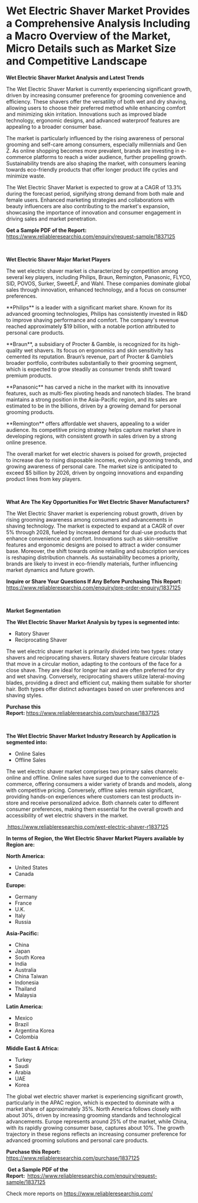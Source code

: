 <p><h1>Wet Electric Shaver Market Provides a Comprehensive Analysis Including a Macro Overview of the Market, Micro Details such as Market Size and Competitive Landscape</h1></p><p><strong>Wet Electric Shaver Market Analysis and Latest Trends</strong></p>
<p><p>The Wet Electric Shaver Market is currently experiencing significant growth, driven by increasing consumer preference for grooming convenience and efficiency. These shavers offer the versatility of both wet and dry shaving, allowing users to choose their preferred method while enhancing comfort and minimizing skin irritation. Innovations such as improved blade technology, ergonomic designs, and advanced waterproof features are appealing to a broader consumer base.</p><p>The market is particularly influenced by the rising awareness of personal grooming and self-care among consumers, especially millennials and Gen Z. As online shopping becomes more prevalent, brands are investing in e-commerce platforms to reach a wider audience, further propelling growth. Sustainability trends are also shaping the market, with consumers leaning towards eco-friendly products that offer longer product life cycles and minimize waste.</p><p>The Wet Electric Shaver Market is expected to grow at a CAGR of 13.3% during the forecast period, signifying strong demand from both male and female users. Enhanced marketing strategies and collaborations with beauty influencers are also contributing to the market's expansion, showcasing the importance of innovation and consumer engagement in driving sales and market penetration.</p></p>
<p><strong>Get a Sample PDF of the Report:&nbsp;</strong> <a href="https://www.reliableresearchiq.com/enquiry/request-sample/1837125?utm_campaign=2250&utm_medium=2&utm_source=Github&utm_content=ia&utm_term=06022025&utm_id=wet-electric-shaver">https://www.reliableresearchiq.com/enquiry/request-sample/1837125</a></p>
<p>&nbsp;</p>
<p><strong>Wet Electric Shaver Major Market Players</strong></p>
<p><p>The wet electric shaver market is characterized by competition among several key players, including Philips, Braun, Remington, Panasonic, FLYCO, SID, POVOS, Surker, SweetLF, and Wahl. These companies dominate global sales through innovation, enhanced technology, and a focus on consumer preferences.</p><p>**Philips** is a leader with a significant market share. Known for its advanced grooming technologies, Philips has consistently invested in R&D to improve shaving performance and comfort. The company's revenue reached approximately $19 billion, with a notable portion attributed to personal care products.</p><p>**Braun**, a subsidiary of Procter & Gamble, is recognized for its high-quality wet shavers. Its focus on ergonomics and skin sensitivity has cemented its reputation. Braun’s revenue, part of Procter & Gamble’s broader portfolio, contributes substantially to their grooming segment, which is expected to grow steadily as consumer trends shift toward premium products.</p><p>**Panasonic** has carved a niche in the market with its innovative features, such as multi-flex pivoting heads and nanotech blades. The brand maintains a strong position in the Asia-Pacific region, and its sales are estimated to be in the billions, driven by a growing demand for personal grooming products.</p><p>**Remington** offers affordable wet shavers, appealing to a wider audience. Its competitive pricing strategy helps capture market share in developing regions, with consistent growth in sales driven by a strong online presence.</p><p>The overall market for wet electric shavers is poised for growth, projected to increase due to rising disposable incomes, evolving grooming trends, and growing awareness of personal care. The market size is anticipated to exceed $5 billion by 2026, driven by ongoing innovations and expanding product lines from key players.</p></p>
<p>&nbsp;</p>
<p><strong>What Are The Key Opportunities For Wet Electric Shaver Manufacturers?</strong></p>
<p><p>The Wet Electric Shaver market is experiencing robust growth, driven by rising grooming awareness among consumers and advancements in shaving technology. The market is expected to expand at a CAGR of over 5% through 2028, fueled by increased demand for dual-use products that enhance convenience and comfort. Innovations such as skin-sensitive features and ergonomic designs are poised to attract a wider consumer base. Moreover, the shift towards online retailing and subscription services is reshaping distribution channels. As sustainability becomes a priority, brands are likely to invest in eco-friendly materials, further influencing market dynamics and future growth.</p></p>
<p><strong>Inquire or Share Your Questions If Any Before Purchasing This Report:</strong> <a href="https://www.reliableresearchiq.com/enquiry/pre-order-enquiry/1837125?utm_campaign=2250&utm_medium=2&utm_source=Github&utm_content=ia&utm_term=06022025&utm_id=wet-electric-shaver">https://www.reliableresearchiq.com/enquiry/pre-order-enquiry/1837125</a></p>
<p>&nbsp;</p>
<p><strong>Market Segmentation</strong></p>
<p><strong>The Wet Electric Shaver Market Analysis by types is segmented into:</strong></p>
<p><ul><li>Ratory Shaver</li><li>Reciprocating Shaver</li></ul></p>
<p><p>The wet electric shaver market is primarily divided into two types: rotary shavers and reciprocating shavers. Rotary shavers feature circular blades that move in a circular motion, adapting to the contours of the face for a close shave. They are ideal for longer hair and are often preferred for dry and wet shaving. Conversely, reciprocating shavers utilize lateral-moving blades, providing a direct and efficient cut, making them suitable for shorter hair. Both types offer distinct advantages based on user preferences and shaving styles.</p></p>
<p><strong>Purchase this Report:&nbsp;</strong><a href="https://www.reliableresearchiq.com/purchase/1837125?utm_campaign=2250&utm_medium=2&utm_source=Github&utm_content=ia&utm_term=06022025&utm_id=wet-electric-shaver">https://www.reliableresearchiq.com/purchase/1837125</a></p>
<p>&nbsp;</p>
<p><strong>The Wet Electric Shaver Market Industry Research by Application is segmented into:</strong></p>
<p><ul><li>Online Sales</li><li>Offline Sales</li></ul></p>
<p><p>The wet electric shaver market comprises two primary sales channels: online and offline. Online sales have surged due to the convenience of e-commerce, offering consumers a wider variety of brands and models, along with competitive pricing. Conversely, offline sales remain significant, providing hands-on experiences where customers can test products in-store and receive personalized advice. Both channels cater to different consumer preferences, making them essential for the overall growth and accessibility of wet electric shavers in the market.</p></p>
<p><a href="https://www.reliableresearchiq.com/wet-electric-shaver-r1837125?utm_campaign=2250&utm_medium=2&utm_source=Github&utm_content=ia&utm_term=06022025&utm_id=wet-electric-shaver">&nbsp;https://www.reliableresearchiq.com/wet-electric-shaver-r1837125</a></p>
<p><strong>In terms of Region, the Wet Electric Shaver Market Players available by Region are:</strong></p>
<p>
    <p> <strong> North America: </strong>
        <ul>
            <li>United States</li>
            <li>Canada</li>
        </ul>
        </p> 
    <p> <strong> Europe: </strong>
        <ul>
            <li>Germany</li>
            <li>France</li>
            <li>U.K.</li>
            <li>Italy</li>
            <li>Russia</li>
        </ul>
        </p> 
    <p> <strong> Asia-Pacific: </strong>
        <ul>
            <li>China</li>
            <li>Japan</li>
            <li>South Korea</li>
            <li>India</li>
            <li>Australia</li>
            <li>China Taiwan</li>
            <li>Indonesia</li>
            <li>Thailand</li>
            <li>Malaysia</li>
        </ul>
        </p> 
    <p> <strong> Latin America: </strong>
        <ul>
            <li>Mexico</li>
            <li>Brazil</li>
            <li>Argentina Korea</li>
            <li>Colombia</li>
        </ul>
        </p> 
    <p> <strong> Middle East & Africa: </strong>
        <ul>
            <li>Turkey</li>
            <li>Saudi</li>
            <li>Arabia</li>
            <li>UAE</li>
            <li>Korea</li>
        </ul>
    </p>
    </p>
<p><p>The global wet electric shaver market is experiencing significant growth, particularly in the APAC region, which is expected to dominate with a market share of approximately 35%. North America follows closely with about 30%, driven by increasing grooming standards and technological advancements. Europe represents around 25% of the market, while China, with its rapidly growing consumer base, captures about 10%. The growth trajectory in these regions reflects an increasing consumer preference for advanced grooming solutions and personal care products.</p></p>
<p><strong>Purchase this Report: </strong><a href="https://www.reliableresearchiq.com/purchase/1837125?utm_campaign=2250&utm_medium=2&utm_source=Github&utm_content=ia&utm_term=06022025&utm_id=wet-electric-shaver">https://www.reliableresearchiq.com/purchase/1837125</a></p>
<p>&nbsp;<strong>Get a Sample PDF of the Report:&nbsp;&nbsp;</strong><a href="https://www.reliableresearchiq.com/enquiry/request-sample/1837125?utm_campaign=2250&utm_medium=2&utm_source=Github&utm_content=ia&utm_term=06022025&utm_id=wet-electric-shaver">https://www.reliableresearchiq.com/enquiry/request-sample/1837125</a></p>
<p><strong></strong></p>
<p>Check more reports on <a href="https://www.reliableresearchiq.com/?utm_campaign=2250&utm_medium=2&utm_source=Github&utm_content=ia&utm_term=06022025&utm_id=wet-electric-shaver">https://www.reliableresearchiq.com/</a></p>
